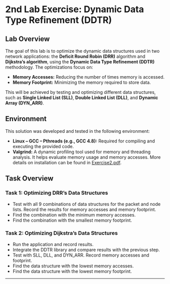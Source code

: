 # 2nd Lab Exercise: Dynamic Data Type Refinement (DDTR)

## Lab Overview

The goal of this lab is to optimize the dynamic data structures used in two network applications: the **Deficit Round Robin (DRR)** algorithm and **Dijkstra’s algorithm**, using the **Dynamic Data Type Refinement (DDTR)** methodology. The optimizations focus on:

- **Memory Accesses:** Reducing the number of times memory is accessed.
- **Memory Footprint:** Minimizing the memory required to store data.

This will be achieved by testing and optimizing different data structures, such as **Single Linked List (SLL)**, **Double Linked List (DLL)**, and **Dynamic Array (DYN_ARR)**.

## Environment

This solution was developed and tested in the following environment:

- **Linux – GCC – Pthreads (e.g., GCC 4.8):** Required for compiling and executing the provided code.
- **Valgrind:** A dynamic profiling tool used for memory and threading analysis. It helps evaluate memory usage and memory accesses. More details on installation can be found in [Exercise2.pdf](https://github.com/PanosMpel/Embedded-Systems-NTUA/blob/main/Lab2/Exercise2.pdf).


## Task Overview

### Task 1: Optimizing DRR’s Data Structures

-   Test with all 9 combinations of data structures for the packet and node lists. Record the results for memory accesses and memory footprint.
-   Find the combination with the minimum memory accesses.
-   Find the combination with the smallest memory footprint.

### Task 2: Optimizing Dijkstra’s Data Structures

-   Run the application and record results.
-   Integrate the DDTR library and compare results with the previous step.
-   Test with SLL, DLL, and DYN_ARR. Record memory accesses and footprint.
-   Find the data structure with the lowest memory accesses.
-   Find the data structure with the lowest memory footprint.

---


